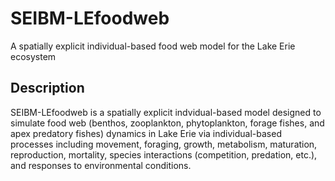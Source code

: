 # SEIBM-LEfoodweb
A spatially explicit individual-based food web model for the Lake Erie ecosystem

## Description 
SEIBM-LEfoodweb is a spatially explicit indvidual-based model designed to simulate food web (benthos, zooplankton, phytoplankton, forage fishes, and apex predatory fishes) dynamics in Lake Erie via individual-based processes including movement, foraging, growth, metabolism, maturation, reproduction, mortality, species interactions (competition, predation, etc.), and responses to environmental conditions.
